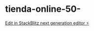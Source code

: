 # tienda-online-50-

[Edit in StackBlitz next generation editor ⚡️](https://stackblitz.com/~/github.com/Satanasrt/tienda-online-50-)